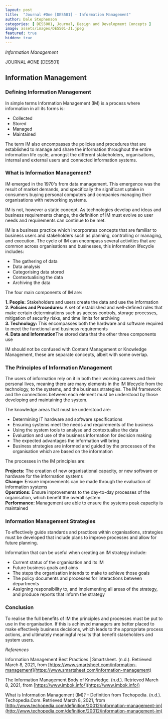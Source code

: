 ```yaml
---
layout: post
title:  "Journal #One [DES501] - Information Management" 
author: Dale Stephenson
categories: [ DES5001, Journal, Design and Development Concepts ]
image: assets/images/DES501-J1.jpeg
featured: true
hidden: true
---
```

<i>Information Management</i>

JOURNAL #ONE [DES501]

<h2>Information Management</h2>

<h3>Defining Information Management</h3>

In simple terms Information Management (IM) is a process where information in all its forms is: 

- Collected
- Stored
- Managed
- Maintained

The term IM also encompasses the policies and procedures that are established to manage and share the information throughout the entire information life cycle, amongst the different stakeholders, organisations, internal and external users and connected information systems.

<h3>What is Information Management?</h3> 

IM emerged in the 1970's from data management. This emergence was the result of market demands, and specifically the significant uptake in consumers buying personal computers and companies managing their organisations with networking systems. 

IM is not, however a static concept. As technologies develop and ideas and business requirements change, the definition of IM must evolve so user needs and requirements can continue to be met. 

IM is a business practice which incorporates concepts that are familiar to business users and stakeholders such as planning, controlling or managing, and execution. The cycle of IM can encompass several activities that are common across organisations and businesses, this information lifecycle includes:

- The gathering of data 
- Data analysis 
- Categorising data stored
- Contextualising the data
- Archiving the data 

The four main components of IM are:

<b>1. People:</b> Stakeholders and users create the data and use the information<br>
<b>2. Policies and Procedures:</b> A set of established and well-defined rules that make certain determinations such as access controls, storage processes, mitigation of security risks, and time limits for archiving<br> 
<b>3. Technology:</b> This encompasses both the hardware and software required to meet the functional and business requirements<br>
<b>4. Data and Information</b>The stored data that the other three components use

IM should not be confused with Content Management or Knowledge Management, these are separate concepts, albeit with some overlap.

<h3>The Principles of Information Management</h3> 

The users of information rely on it in both their working careers and their personal lives, meaning there are many elements in the IM lifecycle from the technology, to the systems, and the business strategies. The IM framework and the connections between each element must be understood by those developing and maintaining the system.

The knowledge areas that must be understood are:

- Determining IT hardware and software specifications 
- Ensuring systems meet the needs and requirements of the business 
- Using the system tools to analyse and contextualise the data 
- Evaluation and use of the business information for decision making
- The expected advantages the information will bring
- Business strategies are informed and guided by the processes of the organisation which are based on the information 

The processes in the IM principles are:

<b>Projects:</b> The creation of new organisational capacity, or new software or hardware for the information systems<br>
<b>Change:</b> Ensure improvements can be made through the evaluation of information systems<br>
<b>Operations:</b> Ensure improvements to the day-to-day processes of the organisation, which benefit the overall system<br>
<b>Performance:</b> Management are able to ensure the systems peak capacity is maintained <br>

<h3>Information Management Strategies</h3> 

To effectively guide standards and practices within organisations, strategies must be developed that include plans to improve processes and allow for future planning. 

Information that can be useful when creating an IM strategy include:

- Current status of the organisation and its IM
- Future business goals and aims
- The steps the organisation intends to make to achieve those goals 
- The policy documents and processes for interactions between departments
- Assigning responsibility to, and implementing all areas of the strategy, and produce reports that inform the strategy 

<h3>Conclusion</h3> 

To realise the full benefits of IM the principles and processes must be put to use in the organisation. If this is achieved managers are better placed to make effectively business decisions, which leads to the appropriate process actions, and ultimately meaningful results that benefit stakeholders and system users.   

<i>References</i>

Information Management Best Practices | Smartsheet. (n.d.). Retrieved March 8, 2021, from [https://www.smartsheet.com/information-management](https://www.smartsheet.com/information-management)

The Information Management Body of Knowledge. (n.d.). Retrieved March 8, 2021, from [https://www.imbok.info/](https://www.imbok.info/)

What is Information Management (IM)? - Definition from Techopedia. (n.d.). Techopedia.Com. Retrieved March 8, 2021, from [http://www.techopedia.com/definition/20012/information-management-im](http://www.techopedia.com/definition/20012/information-management-im)